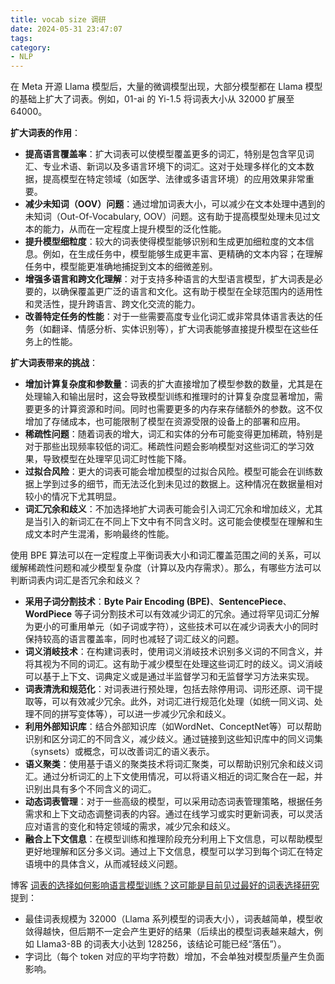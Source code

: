 ```yaml
---
title: vocab size 调研
date: 2024-05-31 23:47:07
tags:
category:
- NLP
---
```


在 Meta 开源 Llama 模型后，大量的微调模型出现，大部分模型都在 Llama 模型的基础上扩大了词表。例如，01-ai 的 Yi-1.5 将词表大小从 32000 扩展至 64000。

**扩大词表的作用**：

- **提高语言覆盖率**：扩大词表可以使模型覆盖更多的词汇，特别是包含罕见词汇、专业术语、新词以及多语言环境下的词汇。这对于处理多样化的文本数据，提高模型在特定领域（如医学、法律或多语言环境）的应用效果非常重要。  
- **减少未知词（OOV）问题**：通过增加词表大小，可以减少在文本处理中遇到的未知词（Out-Of-Vocabulary, OOV）问题。这有助于提高模型处理未见过文本的能力，从而在一定程度上提升模型的泛化性能。  
- **提升模型细粒度**：较大的词表使得模型能够识别和生成更加细粒度的文本信息。例如，在生成任务中，模型能够生成更丰富、更精确的文本内容；在理解任务中，模型能更准确地捕捉到文本的细微差别。  
- **增强多语言和跨文化理解**：对于支持多种语言的大型语言模型，扩大词表是必要的，以确保覆盖更广泛的语言和文化。这有助于模型在全球范围内的适用性和灵活性，提升跨语言、跨文化交流的能力。  
- **改善特定任务的性能**：对于一些需要高度专业化词汇或非常具体语言表达的任务（如翻译、情感分析、实体识别等），扩大词表能够直接提升模型在这些任务上的性能。

**扩大词表带来的挑战**：

- **增加计算复杂度和参数量**：词表的扩大直接增加了模型参数的数量，尤其是在处理输入和输出层时，这会导致模型训练和推理时的计算复杂度显著增加，需要更多的计算资源和时间。同时也需要更多的内存来存储额外的参数。这不仅增加了存储成本，也可能限制了模型在资源受限的设备上的部署和应用。  
- **稀疏性问题**：随着词表的增大，词汇和实体的分布可能变得更加稀疏，特别是对于那些出现频率较低的词汇。稀疏性问题会影响模型对这些词汇的学习效果，导致模型在处理罕见词汇时性能下降。
- **过拟合风险**：更大的词表可能会增加模型的过拟合风险。模型可能会在训练数据上学到过多的细节，而无法泛化到未见过的数据上。这种情况在数据量相对较小的情况下尤其明显。
- **词汇冗余和歧义**：不加选择地扩大词表可能会引入词汇冗余和增加歧义，尤其是当引入的新词汇在不同上下文中有不同含义时。这可能会使模型在理解和生成文本时产生混淆，影响最终的性能。

使用 BPE 算法可以在一定程度上平衡词表大小和词汇覆盖范围之间的关系，可以缓解稀疏性问题和减少模型复杂度（计算以及内存需求）。那么，有哪些方法可以判断词表内词汇是否冗余和歧义？

- **采用子词分割技术**：**Byte Pair Encoding (BPE)**、**SentencePiece**、**WordPiece** 等子词分割技术可以有效减少词汇的冗余。通过将罕见词汇分解为更小的可重用单元（如子词或字符），这些技术可以在减少词表大小的同时保持较高的语言覆盖率，同时也减轻了词汇歧义的问题。  
- **词义消岐技术**：在构建词表时，使用词义消岐技术识别多义词的不同含义，并将其视为不同的词汇。这有助于减少模型在处理这些词汇时的歧义。词义消岐可以基于上下文、词典定义或是通过半监督学习和无监督学习方法来实现。  
- **词表清洗和规范化**：对词表进行预处理，包括去除停用词、词形还原、词干提取等，可以有效减少冗余。此外，对词汇进行规范化处理（如统一同义词、处理不同的拼写变体等），可以进一步减少冗余和歧义。  
- **利用外部知识库**：结合外部知识库（如WordNet、ConceptNet等）可以帮助识别和区分词汇的不同含义，减少歧义。通过链接到这些知识库中的同义词集（synsets）或概念，可以改善词汇的语义表示。  
- **语义聚类**：使用基于语义的聚类技术将词汇聚类，可以帮助识别冗余和歧义词汇。通过分析词汇的上下文使用情况，可以将语义相近的词汇聚合在一起，并识别出具有多个不同含义的词汇。  
- **动态词表管理**：对于一些高级的模型，可以采用动态词表管理策略，根据任务需求和上下文动态调整词表的内容。通过在线学习或实时更新词表，可以灵活应对语言的变化和特定领域的需求，减少冗余和歧义。  
- **融合上下文信息**：在模型训练和推理阶段充分利用上下文信息，可以帮助模型更好地理解和区分多义词。通过上下文信息，模型可以学习到每个词汇在特定语境中的具体含义，从而减轻歧义问题。

博客 [词表的选择如何影响语言模型训练？这可能是目前见过最好的词表选择研究](https://www.jiqizhixin.com/articles/2023-10-04-5) 提到：
- 最佳词表规模为 32000（Llama 系列模型的词表大小），词表越简单，模型收敛得越快，但后期不一定会产生更好的结果（后续出的模型词表越来越大，例如 Llama3-8B 的词表大小达到 128256，该结论可能已经“落伍”）。
- 字词比（每个 token 对应的平均字符数）增加，不会单独对模型质量产生负面影响。

